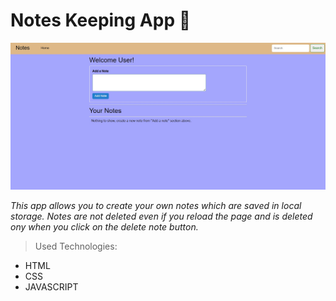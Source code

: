 # Notes Keeping App 📝

![demo-project-img](./notes.jpg)

*This app allows you to create your own notes which are saved in local storage. Notes are not deleted even if you reload the page and is deleted ony when you click on the delete note button.*

> Used Technologies:
- HTML
- CSS
- JAVASCRIPT

